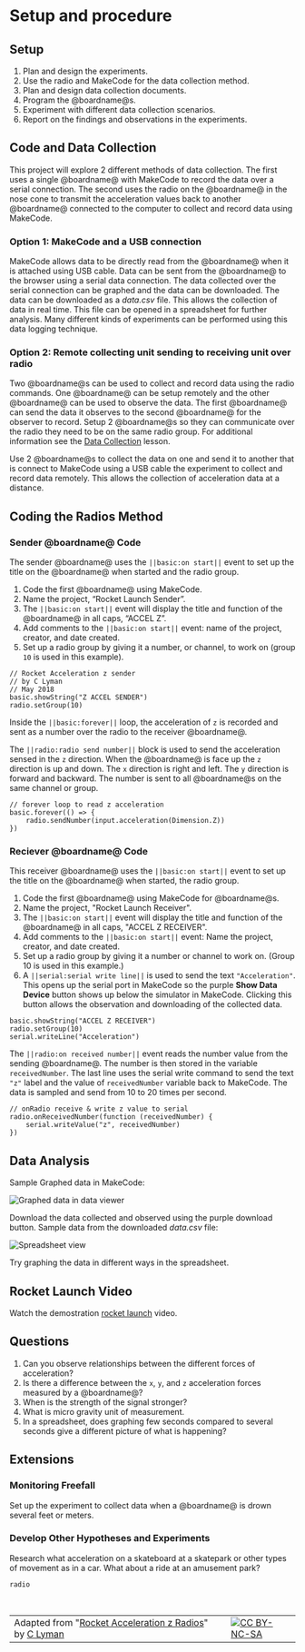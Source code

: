 # Setup and procedure

## Setup

1. Plan and design the experiments.
2. Use the radio and MakeCode for the data collection method. 
3. Plan and design data collection documents.
4. Program the @boardname@s.
5. Experiment with different data collection scenarios.
6. Report on the findings and observations in the experiments.

## Code and Data Collection

This project will explore 2 different methods of data collection. The first uses a single @boardname@ with MakeCode to record the data over a serial connection. The second uses the radio on the @boardname@ in the nose cone to transmit the acceleration values back to another @boardname@ connected to the computer to collect and record data using MakeCode.

### Option 1: MakeCode and a USB connection

MakeCode allows data to be directly read from the @boardname@ when it is attached using USB cable. Data can be sent from the @boardname@ to the browser using a serial data connection. The data collected over the serial connection can be graphed and the data can be downloaded. The data can be downloaded as a _data.csv_ file. This allows the collection of data in real time. This file can be opened in a spreadsheet for further analysis. Many different kinds of experiments can be performed using this data logging technique.

### Option 2: Remote collecting unit sending to receiving unit over radio

Two @boardname@s can be used to collect and record data using the radio commands. One @boardname@ can be setup remotely and the other @boardname@ can be used to observe the data. The first @boardname@ can send the data it observes to the second @boardname@ for the observer to record. Setup 2 @boardname@s so they can communicate over the radio they need to be on the same radio group. For additional information see the [Data Collection](/courses/ucp-science/data-collection) lesson.

Use 2 @boardname@s to collect the data on one and send it to another that is connect to MakeCode using a USB cable the experiment to collect and record data remotely. This allows the collection of acceleration data at a distance.

## Coding the Radios Method

### Sender @boardname@ Code

The sender @boardname@ uses the ``||basic:on start||`` event to set up the title on the  @boardname@ when started and the radio group.

1. Code the first @boardname@ using MakeCode.
2. Name the project, “Rocket Launch Sender”.
3. The ``||basic:on start||`` event will display the title and function of the @boardname@ in all caps, “ACCEL Z”.
4. Add comments to the ``||basic:on start||`` event: name of the project, creator, and date created.
5. Set up a radio group by giving it a number, or channel, to work on (group `10` is used in this example).

```blocks
// Rocket Acceleration z sender
// by C Lyman
// May 2018
basic.showString("Z ACCEL SENDER")
radio.setGroup(10)
```

Inside the ``||basic:forever||`` loop, the acceleration of ``z`` is recorded and sent as a number over the radio to the receiver @boardname@.

The ``||radio:radio send number||`` block is used to send the acceleration sensed in the ``z`` direction. When the  @boardname@ is face up the ``z`` direction is up and down. The ``x`` direction is right and left. The ``y`` direction is forward and backward. The number is sent to all @boardname@s on the same channel or group.

```blocks
// forever loop to read z acceleration
basic.forever(() => {
    radio.sendNumber(input.acceleration(Dimension.Z))
})
```

### Reciever @boardname@ Code

This receiver @boardname@ uses the ``||basic:on start||`` event to set up the title on the  @boardname@ when started, the radio group.

1. Code the first @boardname@ using MakeCode for @boardname@s.
2. Name the project, "Rocket Launch Receiver".
3. The ``||basic:on start||`` event will display the title and function of the  @boardname@ in all caps, "ACCEL Z RECEIVER".
4. Add comments to the ``||basic:on start||`` event: Name the project, creator, and date created.
5. Set up a radio group by giving it a number or channel to work on. (Group 10 is used in this example.)
6. A ``||serial:serial write line||`` is used to send the text ``"Acceleration"``. This opens up the serial port in MakeCode so the purple **Show Data Device** button shows up below the simulator in MakeCode. Clicking this button allows the observation and downloading of the collected data.

```blocks
basic.showString("ACCEL Z RECEIVER")
radio.setGroup(10)
serial.writeLine("Acceleration")
```

The ``||radio:on received number||`` event reads the number value from the sending @boardname@. The number is then stored in the variable ``receivedNumber``. The last line uses the serial write command to send the text ``"z"`` label and the value of ``receivedNumber`` variable back to MakeCode. The data is sampled and send from 10 to 20 times per second.

```blocks
// onRadio receive & write z value to serial
radio.onReceivedNumber(function (receivedNumber) {
    serial.writeValue("z", receivedNumber)
})
```

## Data Analysis

Sample Graphed data in MakeCode:

![Graphed data in data viewer](/static/courses/ucp-science/rocket-acceleration/graphed-data.jpg)

Download the data collected and observed using the purple download button.
Sample data from the downloaded _data.csv_ file:

![Spreadsheet view](/static/courses/ucp-science/rocket-acceleration/spreadsheet-view.jpg)

Try graphing the data in different ways in the spreadsheet.

## Rocket Launch Video

Watch the demostration [rocket launch](https://drive.google.com/open?id=10h-uL7ajoS4_M7vZWW5LqdqSgt7PCj7Q) video.

## Questions

1. Can you observe relationships between the different forces of acceleration?
2. Is there a difference between the ``x``, ``y``, and ``z`` acceleration forces measured by a  @boardname@?
3. When is the strength of the signal stronger?
4. What is micro gravity unit of measurement.
5. In a spreadsheet, does graphing few seconds compared to several seconds give a different picture of what is happening?

## Extensions

### Monitoring Freefall

Set up the experiment to collect data when a @boardname@ is drown several feet or meters. 

### Develop Other Hypotheses and Experiments

Research what acceleration on a skateboard at a skatepark or other types of movement as in a car. What about a ride at an amusement park?

```package
radio
```

<br/>

| | | |
|-|-|-|
| Adapted from "[Rocket Acceleration z Radios](https://drive.google.com/open?id=1IyhCPdYQevKh3kHNgukSxlgdvZIKuzmIBjLSRnFS36o)" by [C Lyman](http://utahcoding.org) | | [![CC BY-NC-SA](https://licensebuttons.net/l/by-nc-sa/4.0/80x15.png)](https://creativecommons.org/licenses/by-nc-sa/4.0/) |
